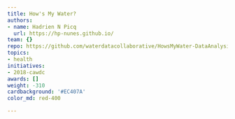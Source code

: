 ```yaml
---
title: How's My Water?
authors:
- name: Hadrien N Picq
  url: https://hp-nunes.github.io/
team: {}
repo: https://github.com/waterdatacollaborative/HowsMyWater-DataAnalysis
topics:
- health
initiatives:
- 2018-cawdc
awards: []
weight: -310
cardbackground: '#EC407A'
color_md: red-400

---
```






